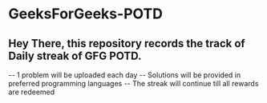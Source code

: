 # GeeksForGeeks-POTD
## Hey There, this repository records the track of Daily streak of GFG POTD.

-- 1 problem will be uploaded each day
-- Solutions will be provided in preferred programming languages
-- The streak will continue till all rewards are redeemed

